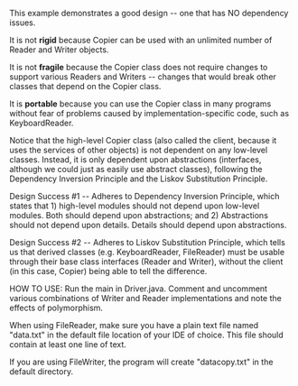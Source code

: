 This example demonstrates a good design -- one that has NO dependency issues. 

It is not **rigid** because Copier can be used with an unlimited number of Reader and Writer objects.

It is not **fragile** because the Copier class does not require changes to support various Readers and Writers --
changes that would break other classes that depend on the Copier class.

It is **portable** because you can use the Copier class in many programs without fear of problems caused by
implementation-specific code, such as KeyboardReader.

Notice that the high-level Copier class (also called the client, because it uses the services of other objects) is not 
dependent on any low-level classes. Instead, it is only dependent upon abstractions (interfaces, although we could just
as easily use abstract classes), following the Dependency Inversion Principle and the Liskov Substitution Principle.

Design Success #1 -- Adheres to Dependency Inversion Principle, which states that 1) high-level modules should not
depend upon low-level modules. Both should depend upon abstractions; and 2) Abstractions should not depend upon details.
Details should depend upon abstractions.

Design Success #2 -- Adheres to Liskov Substitution Principle, which tells us that derived classes (e.g. KeyboardReader,
FileReader) must be usable through their base class interfaces (Reader and Writer), without the client (in this case,
Copier) being able to tell the difference.

HOW TO USE: Run the main in Driver.java. Comment and uncomment various combinations of Writer and Reader implementations
and note the effects of polymorphism.

When using FileReader, make sure you have a plain text file named "data.txt" in the default file location of your IDE of
choice. This file should contain at least one line of text.

If you are using FileWriter, the program will create "datacopy.txt" in the default directory.
